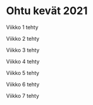 # Ohtu kevät 2021

Viikko 1 tehty

Viikko 2 tehty

Viikko 3 tehty

Viikko 4 tehty

Viikko 5 tehty

Viikko 6 tehty

Viikko 7 tehty

